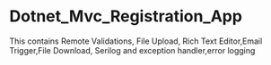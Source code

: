 # Dotnet_Mvc_Registration_App
  This contains Remote Validations, File Upload, Rich Text Editor,Email Trigger,File Download, Serilog and exception handler,error logging
